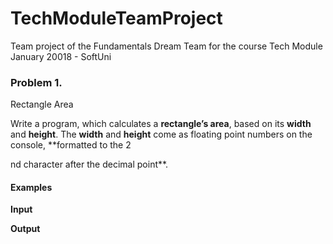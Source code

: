 # TechModuleTeamProject
Team project of the Fundamentals Dream Team for the course Tech Module January 20018 - SoftUni
### Problem 1.                
Rectangle Area

Write a program, which calculates a **rectangle’s area**, based on its **width** and **height**. The **width** and **height** come as floating point numbers
on the console, **formatted to the 2

nd
character after the decimal point**.

#### Examples

 

**Input**

 

**Output**

